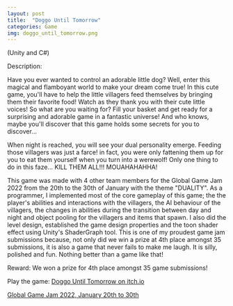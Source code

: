 ```yaml
---
layout: post
title:  "Doggo Until Tomorrow"
categories: Game
img: doggo_until_tomorrow.png
---
```

(Unity and C#)

Description:

Have you ever wanted to control an adorable little dog? Well, enter this magical and flamboyant world to make your dream come true! In this cute game, you'll have to help the little villagers feed themselves by bringing them their favorite food! Watch as they thank you with their cute little voices! So what are you waiting for? Fill your basket and get ready for a surprising and adorable game in a fantastic universe! And who knows, maybe you'll discover that this game holds some secrets for you to discover... 

When night is reached, you will see your dual personality emerge. Feeding those villagers was just a farce! in fact, you were only fattening them up for you to eat them yourself when you turn into a werewolf! Only one thing to do in this faze... KILL THEM ALL!!! MOUAHAHAHHA!

This game was made with 4 other team members for the Global Game Jam 2022 from the 20th to the 30th of January with the theme "DUALITY". As a programmer, I implemented most of the core gameplay of this game; the the player's abilities and interactions with the villagers, the AI behaviour of the villagers, the changes in abilities during the transition between day and night and object pooling for the villagers and items that spawn. I also did the level design, established the game design properties and the toon shader effect using Unity's ShaderGraph tool. This is one of my proudest game jam submissions because, not only did we win a prize at 4th place amongst 35 submissions, it is also a game that never fails to make me laugh. It is silly, polished and fun. Nothing better than a game like that!

Reward: We won a prize for 4th place amongst 35 game submissions! 

Play the game: [Doggo Until Tomorrow on itch.io](https://roseduf.itch.io/doggo-until-tomorrow)

[Global Game Jam 2022, January 20th to 30th](https://globalgamejam.org/2022/games/doggo-until-tomorrow-9)